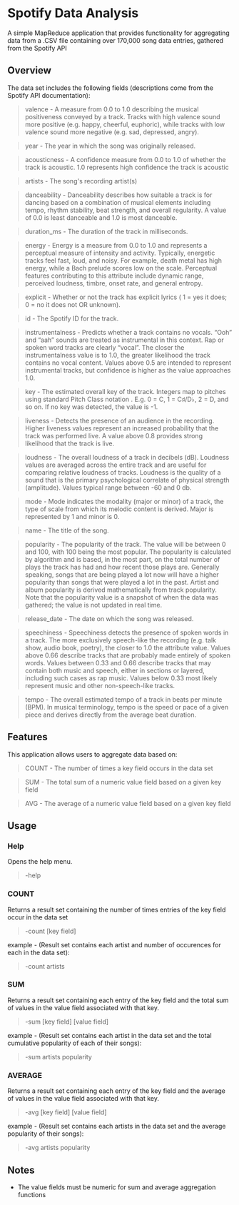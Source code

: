 # Spotify Data Analysis
A simple MapReduce application that provides functionality for aggregating data from a .CSV file containing over 170,000 song data entries, gathered from the Spotify API

## Overview
The data set includes the following fields (descriptions come from the Spotify API documentation):
> valence - A measure from 0.0 to 1.0 describing the musical positiveness conveyed by a track. Tracks with high valence sound more positive (e.g. happy, cheerful, euphoric), while tracks with low valence sound more negative (e.g. sad, depressed, angry).

> year - The year in which the song was originally released.

> acousticness - A confidence measure from 0.0 to 1.0 of whether the track is acoustic. 1.0 represents high confidence the track is acoustic

> artists - The song's recording artist(s)

> danceability - Danceability describes how suitable a track is for dancing based on a combination of musical elements including tempo, rhythm stability, beat strength, and overall regularity. A value of 0.0 is least danceable and 1.0 is most danceable.

> duration_ms - The duration of the track in milliseconds.

> energy - Energy is a measure from 0.0 to 1.0 and represents a perceptual measure of intensity and activity. Typically, energetic tracks feel fast, loud, and noisy. For example, death metal has high energy, while a Bach prelude scores low on the scale. Perceptual features contributing to this attribute include dynamic range, perceived loudness, timbre, onset rate, and general entropy.

> explicit - Whether or not the track has explicit lyrics ( 1 = yes it does; 0 = no it does not OR unknown).

> id - The Spotify ID for the track.

> instrumentalness - Predicts whether a track contains no vocals. “Ooh” and “aah” sounds are treated as instrumental in this context. Rap or spoken word tracks are clearly “vocal”. The closer the instrumentalness value is to 1.0, the greater likelihood the track contains no vocal content. Values above 0.5 are intended to represent instrumental tracks, but confidence is higher as the value approaches 1.0.

> key - The estimated overall key of the track. Integers map to pitches using standard Pitch Class notation . E.g. 0 = C, 1 = C♯/D♭, 2 = D, and so on. If no key was detected, the value is -1.

> liveness - Detects the presence of an audience in the recording. Higher liveness values represent an increased probability that the track was performed live. A value above 0.8 provides strong likelihood that the track is live.

> loudness - The overall loudness of a track in decibels (dB). Loudness values are averaged across the entire track and are useful for comparing relative loudness of tracks. Loudness is the quality of a sound that is the primary psychological correlate of physical strength (amplitude). Values typical range between -60 and 0 db.

> mode - Mode indicates the modality (major or minor) of a track, the type of scale from which its melodic content is derived. Major is represented by 1 and minor is 0.

> name - The title of the song.

> popularity - The popularity of the track. The value will be between 0 and 100, with 100 being the most popular. The popularity is calculated by algorithm and is based, in the most part, on the total number of plays the track has had and how recent those plays are. Generally speaking, songs that are being played a lot now will have a higher popularity than songs that were played a lot in the past. Artist and album popularity is derived mathematically from track popularity. Note that the popularity value is a snapshot of when the data was gathered; the value is not updated in real time.

> release_date - The date on which the song was released.

> speechiness - Speechiness detects the presence of spoken words in a track. The more exclusively speech-like the recording (e.g. talk show, audio book, poetry), the closer to 1.0 the attribute value. Values above 0.66 describe tracks that are probably made entirely of spoken words. Values between 0.33 and 0.66 describe tracks that may contain both music and speech, either in sections or layered, including such cases as rap music. Values below 0.33 most likely represent music and other non-speech-like tracks.

> tempo - The overall estimated tempo of a track in beats per minute (BPM). In musical terminology, tempo is the speed or pace of a given piece and derives directly from the average beat duration.

## Features
This application allows users to aggregate data based on:
> COUNT - The number of times a key field occurs in the data set

> SUM - The total sum of a numeric value field based on a given key field

> AVG - The average of a numeric value field based on a given key field

## Usage
### Help
Opens the help menu.
> -help

### COUNT
Returns a result set containing the number of times entries of the key field occur in the data set
> -count [key field]

example - (Result set contains each artist and number of occurences for each in the data set):
> -count artists

### SUM
Returns a result set containing each entry of the key field and the total sum of values in the value field associated with that key.
> -sum [key field] [value field]

example - (Result set contains each artist in the data set and the total cumulative popularity of each of their songs):
> -sum artists popularity

### AVERAGE
Returns a result set containing each entry of the key field and the average of values in the value field associated with that key.
> -avg [key field] [value field]

example - (Result set contains each artists in the data set and the average popularity of their songs):
> -avg artists popularity

## Notes
- The value fields must be numeric for sum and average aggregation functions

